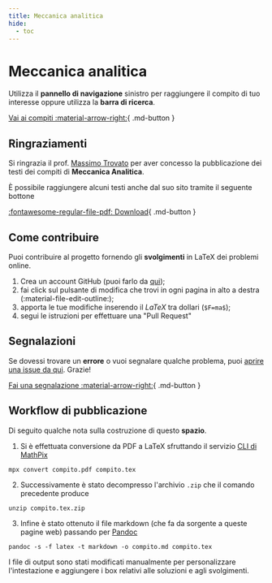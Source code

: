 ```yaml
---
title: Meccanica analitica
hide:
  - toc
---
```


# Meccanica analitica

Utilizza il **pannello di navigazione** sinistro per raggiungere il compito di tuo interesse oppure utilizza la **barra di ricerca**.

[Vai ai compiti :material-arrow-right:](2013-06-13.md){ .md-button }

## Ringraziamenti

Si ringrazia il prof. [Massimo Trovato](https://www.dmi.unict.it/trovato/) per aver concesso la pubblicazione dei testi dei compiti di **Meccanica Analitica**.

È possibile raggiungere alcuni testi anche dal suo sito tramite il seguente bottone

[:fontawesome-regular-file-pdf: Download](https://www.dmi.unict.it/trovato/Testi_compiti.pdf){ .md-button }

## Come contribuire

Puoi contribuire al progetto fornendo gli **svolgimenti** in LaTeX dei problemi online. 

1. Crea un account GitHub (puoi farlo da [qui](https://github.com/signup));
2. fai click sul pulsante di modifica che trovi in ogni pagina in alto a destra (:material-file-edit-outline:);
3. apporta le tue modifiche inserendo il _LaTeX_ tra dollari (`$F=ma$`);
4. segui le istruzioni per effettuare una "Pull Request"

## Segnalazioni

Se dovessi trovare un **errore** o vuoi segnalare qualche problema, puoi [aprire una issue da qui](https://github.com/UNICT-DMI/DFA-compiti/issues/new). Grazie!

[Fai una segnalazione :material-arrow-right:](https://github.com/UNICT-DMI/DFA-compiti/issues/new){ .md-button }

## Workflow di pubblicazione

Di seguito qualche nota sulla costruzione di questo **spazio**.

1. Si è effettuata conversione da PDF a LaTeX sfruttando il servizio [CLI di MathPix](https://mathpix.com/mpx-cli)
```
mpx convert compito.pdf compito.tex
```

2. Successivamente è stato decompresso l'archivio `.zip` che il comando precedente produce 
```
unzip compito.tex.zip
```

3. Infine è stato ottenuto il file markdown (che fa da sorgente a queste pagine web) passando per [Pandoc](https://pandoc.org/)
```
pandoc -s -f latex -t markdown -o compito.md compito.tex
```

I file di output sono stati modificati manualmente per personalizzare l'intestazione e aggiungere i box relativi alle soluzioni e agli svolgimenti.
